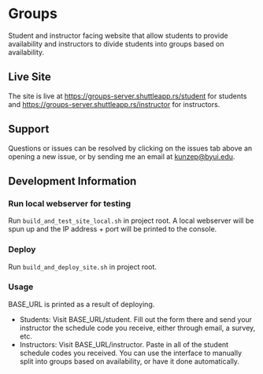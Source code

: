 # Groups
Student and instructor facing website that allow students to provide availability and instructors to divide students into groups based on availability.

## Live Site
The site is live at https://groups-server.shuttleapp.rs/student for students and https://groups-server.shuttleapp.rs/instructor for instructors.

## Support
Questions or issues can be resolved by clicking on the issues tab above an opening a new issue, or by sending me an email at kunzep@byui.edu.

## Development Information

### Run local webserver for testing
Run `build_and_test_site_local.sh` in project root. A local webserver will be spun up and the IP address + port will be printed to the console.

### Deploy
Run `build_and_deploy_site.sh` in project root.

### Usage
BASE_URL is printed as a result of deploying.
* Students: Visit BASE_URL/student. Fill out the form there and send your instructor the schedule code you receive, either through email, a survey, etc.
* Instructors: Visit BASE_URL/instructor. Paste in all of the student schedule codes you received. You can use the interface to manually split into groups based on availability, or have it done automatically.
  
